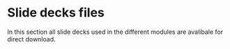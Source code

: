 # Slide decks files

In this section all slide decks used in the different modules are avalibale for direct download.
